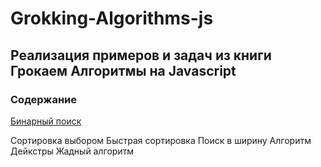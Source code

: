 # Grokking-Algorithms-js

## Реализация примеров и задач из книги Грокаем Алгоритмы на Javascript

### Содержание
[Бинарный поиск](https://github.com/Oleeesya/Grokking-Algorithms-js/blob/main/binary_search.js)

Сортировка выбором
Быстрая сортировка
Поиск в ширину
Алгоритм Дейкстры
Жадный алгоритм
